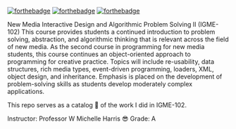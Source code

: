 [![forthebadge](https://forthebadge.com/images/badges/powered-by-electricity.svg)](https://forthebadge.com)
[![forthebadge](https://forthebadge.com/images/badges/built-with-love.svg)](https://forthebadge.com)
[![forthebadge](https://forthebadge.com/images/badges/made-with-javascript.svg)](https://forthebadge.com)

New Media Interactive Design and Algorithmic Problem Solving II (IGME-102)
This course provides students a continued introduction to problem solving, abstraction, and algorithmic thinking that is relevant across the field of new media. As the second course in programming for new media students, this course continues an object-oriented approach to programming for creative practice. Topics will include re-usability, data structures, rich media types, event-driven programming, loaders, XML, object design, and inheritance. Emphasis is placed on the development of problem-solving skills as students develop moderately complex applications.

This repo serves as a catalog 📒 of the work I did in IGME-102.

Instructor: Professor W Michelle Harris 😎
Grade: A
